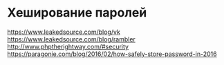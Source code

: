 # Хеширование паролей

https://www.leakedsource.com/blog/vk
https://www.leakedsource.com/blog/rambler
http://www.phptherightway.com/#security
https://paragonie.com/blog/2016/02/how-safely-store-password-in-2016